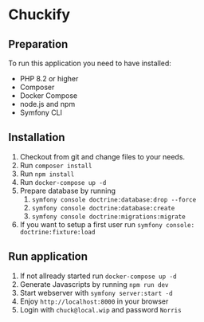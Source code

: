 # Chuckify

## Preparation

To run this application you need to have installed:

* PHP 8.2 or higher
* Composer
* Docker Compose
* node.js and npm
* Symfony CLI

## Installation

1. Checkout from git and change files to your needs.
2. Run `composer install`
3. Run `npm install`
4. Run `docker-compose up -d`
5. Prepare database by running
   1. `symfony console doctrine:database:drop --force`
   2. `symfony console doctrine:database:create`
   3. `symfony console doctrine:migrations:migrate`
6. If you want to setup a first user run `symfony console: doctrine:fixture:load`

## Run application

1. If not allready started run `docker-compose up -d`
2. Generate Javascripts by running `npm run dev`
3. Start webserver with `symfony server:start -d`
4. Enjoy `http://localhost:8000` in your browser
5. Login with `chuck@local.wip` and password `Norris`
